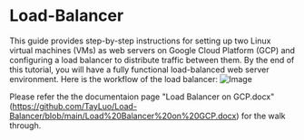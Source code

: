 # Load-Balancer
This guide provides step-by-step instructions for setting up two Linux virtual machines (VMs) as web servers on Google Cloud Platform (GCP) and configuring a load balancer to distribute traffic between them. By the end of this tutorial, you will have a fully functional load-balanced web server environment.
Here is the workflow of the load balancer:
![Image](https://github.com/user-attachments/assets/8daeae4f-c711-45dd-a045-968351d3ecdc)


Please refer the the documentaion page "Load Balancer on GCP.docx" (https://github.com/TayLuo/Load-Balancer/blob/main/Load%20Balancer%20on%20GCP.docx) for the walk through. 
